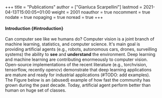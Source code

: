 +++
title = "Publications"
author = ["Gianluca Scarpellini"]
lastmod = 2021-04-13T15:00:05+01:00
weight = 2001
noauthor = true
nocomment = true
nodate = true
nopaging = true
noread = true
+++

#### Introduction {#introduction}

Can computer see like we humans do? Computer vision is a joint branch of machine
learning, statistics, and computer science. It's main goal is providing
artificial agents (e.g., robots, autonomous cars, drones, surveilling systems)
the ability to **see** and **understand** the environment. Deep learning and machine
learning are contributing enormeously to computer vision. Open-source
implementations of the recent literature (e.g., torchvision, tensorflow,
recently opencv) demonstrate that deep learning applications are mature and
ready for industrial applications (#TODO: add examples). The Figure below is an
(abused) example of how fast the community has grown during the past
decade. Today, artificial agent perform better than human on huge set of
classes.

